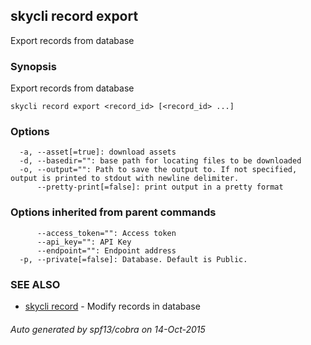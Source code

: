 ## skycli record export

Export records from database

### Synopsis


Export records from database

```
skycli record export <record_id> [<record_id> ...]
```

### Options

```
  -a, --asset[=true]: download assets
  -d, --basedir="": base path for locating files to be downloaded
  -o, --output="": Path to save the output to. If not specified, output is printed to stdout with newline delimiter.
      --pretty-print[=false]: print output in a pretty format
```

### Options inherited from parent commands

```
      --access_token="": Access token
      --api_key="": API Key
      --endpoint="": Endpoint address
  -p, --private[=false]: Database. Default is Public.
```

### SEE ALSO
* [skycli record](skycli_record.md)	 - Modify records in database

###### Auto generated by spf13/cobra on 14-Oct-2015
